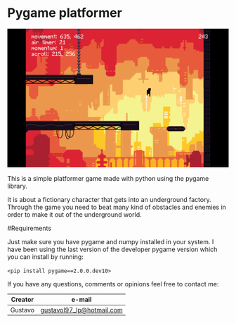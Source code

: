 # Pygame platformer

![Game screenshot](/data/images/readmeMainImage.png)

This is a simple platformer game made with python using the pygame library.

It is about a fictionary character that gets into an underground factory. Through the game you need to beat many kind of obstacles and enemies in order to make it out of the underground world.

#Requirements

Just make sure you have pygame and numpy installed in your system. I have been using the last version of the developer pygame version which you can install by running:

`<pip install pygame==2.0.0.dev10>`

If you have any questions, comments or opinions feel free to contact me:

Creator | e-mail
------------ | -------------
Gustavo | gustavol97_lp@hotmail.com
